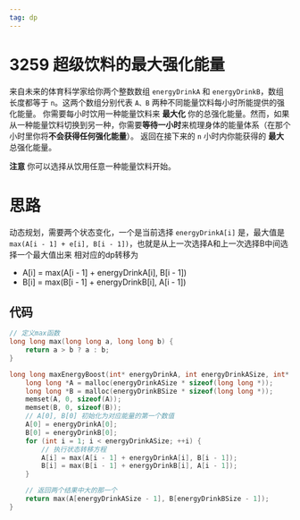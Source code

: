 ```yaml
---
tag: dp
---
```


# 3259 超级饮料的最大强化能量

来自未来的体育科学家给你两个整数数组 `energyDrinkA` 和 `energyDrinkB`，数组长度都等于 `n`。这两个数组分别代表 `A、B` 两种不同能量饮料每小时所能提供的强化能量。
你需要每小时饮用一种能量饮料来 **最大化** 你的总强化能量。然而，如果从一种能量饮料切换到另一种，你需要**等待一小时**来梳理身体的能量体系（在那个小时里你将**不会获得任何强化能量**）。
返回在接下来的 `n` 小时内你能获得的 **最大** 总强化能量。

**注意** 你可以选择从饮用任意一种能量饮料开始。

# 思路

动态规划，需要两个状态变化，一个是当前选择 `energyDrinkA[i]` 是，最大值是 `max(A[i - 1] + e[i], B[i - 1])`，也就是从上一次选择A和上一次选择B中间选择一个最大值出来
相对应的dp转移为
- A[i] = max(A[i - 1] + energyDrinkA[i], B[i - 1])
- B[i] = max(B[i - 1] + energyDrinkB[i], A[i - 1])

## 代码
```C
// 定义max函数
long long max(long long a, long long b) {
    return a > b ? a : b;
}

long long maxEnergyBoost(int* energyDrinkA, int energyDrinkASize, int* energyDrinkB, int energyDrinkBSize) {
    long long *A = malloc(energyDrinkASize * sizeof(long long *));
    long long *B = malloc(energyDrinkBSize * sizeof(long long *));
    memset(A, 0, sizeof(A));
    memset(B, 0, sizeof(B));
    // A[0], B[0] 初始化为对应能量的第一个数值
    A[0] = energyDrinkA[0];
    B[0] = energyDrinkB[0];
    for (int i = 1; i < energyDrinkASize; ++i) {
        // 执行状态转移方程
        A[i] = max(A[i - 1] + energyDrinkA[i], B[i - 1]);
        B[i] = max(B[i - 1] + energyDrinkB[i], A[i - 1]);
    }

    // 返回两个结果中大的那一个
    return max(A[energyDrinkASize - 1], B[energyDrinkBSize - 1]);
}
```